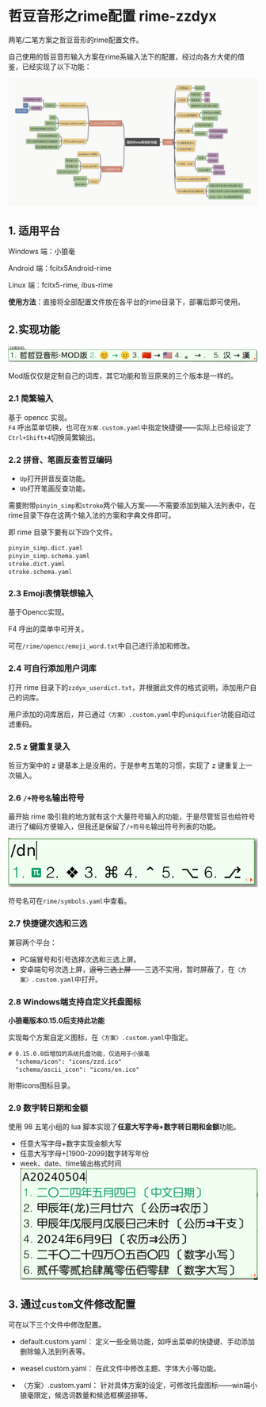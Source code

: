 # 哲豆音形之rime配置 rime-zzdyx
两笔/二笔方案之哲豆音形的rime配置文件。

自己使用的哲豆音形输入方案在rime系输入法下的配置，经过向各方大佬的借鉴，已经实现了以下功能：

![](./screenshot/mind.png)

## 1. 适用平台
Windows 端：小狼毫

Android 端：fcitx5Android-rime

Linux 端：fcitx5-rime, ibus-rime

**使用方法**：直接将全部配置文件放在各平台的rime目录下，部署后即可使用。

## 2.实现功能

![](./screenshot/menu.png)

Mod版仅仅是定制自己的词库，其它功能和哲豆原来的三个版本是一样的。
### 2.1 简繁输入
基于 opencc 实现。  
`F4` 呼出菜单切换，也可在`方案.custom.yaml`中指定快捷键——实际上已经设定了`Ctrl+Shift+4`切换简繁输出。

### 2.2 拼音、笔画反查哲豆编码

* `Up`打开拼音反查功能。  
* `Ub`打开笔画反查功能。

需要附带`pinyin_simp`和`stroke`两个输入方案——不需要添加到输入法列表中，在rime目录下存在这两个输入法的方案和字典文件即可。

即 rime 目录下要有以下四个文件。

    pinyin_simp.dict.yaml
    pinyin_simp.schema.yaml
    stroke.dict.yaml
    stroke.schema.yaml

### 2.3 Emoji表情联想输入
基于Opencc实现。

F4 呼出的菜单中可开关。

可在`/rime/opencc/emoji_word.txt`中自己进行添加和修改。

### 2.4 可自行添加用户词库
打开 rime 目录下的`zzdyx_userdict.txt`，并根据此文件的格式说明，添加用户自己的词库。

用户添加的词库居后，并已通过`〈方案〉.custom.yaml`中的`uniquifier`功能自动过滤重码。

### 2.5 z 键重复录入
哲豆方案中的 z 键基本上是没用的，于是参考五笔的习惯，实现了 z 键重复上一次输入。

### 2.6 `/+符号名`输出符号

最开始 rime 吸引我的地方就有这个大量符号输入的功能，于是尽管哲豆也给符号进行了编码方便输入，但我还是保留了`/+符号名`输出符号列表的功能。

![](./screenshot/symbols.png)

符号名可在`rime/symbols.yaml`中查看。

### 2.7 快捷键次选和三选
兼容两个平台：
* PC端冒号和引号选择次选和三选上屏。
* 安卓端句号次选上屏，~~逗号三选上屏~~——三选不实用，暂时屏蔽了，在`〈方案〉.custom.yaml`中打开。

### 2.8 Windows端支持自定义托盘图标

**小狼毫版本0.15.0后支持此功能**

实现每个方案自定义图标，在`〈方案〉.custom.yaml`中指定。

    # 0.15.0.0后增加的系统托盘功能，仅适用于小狼毫
      "schema/icon": "icons/zzd.ico"
      "schema/ascii_icon": "icons/en.ico"

附带icons图标目录。

### 2.9 数字转日期和金额
使用 98 五笔小组的 lua 脚本实现了**任意大写字母+数字转日期和金额**功能。
* 任意大写字母+数字实现金额大写
* 任意大写字母+[1900-2099]数字转写年份
* week、date、time输出格式时间
![](./screenshot/2.9lua.png)

## 3. 通过`custom`文件修改配置
可在以下三个文件中修改配置。

* default.custom.yaml：
定义一些全局功能，如呼出菜单的快捷键、手动添加删除输入法到列表等。

* weasel.custom.yaml：
在此文件中修改主题、字体大小等功能。

* 〈方案〉.custom.yaml：
针对具体方案的设定，可修改托盘图标——win端小狼毫限定，候选词数量和候选框横竖排等。

